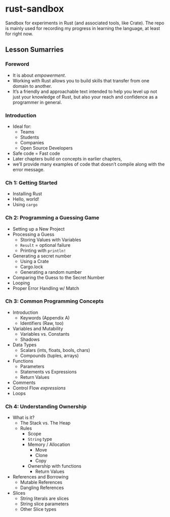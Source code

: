 # rust-sandbox

Sandbox for experiments in Rust (and associated tools, like Crate). The repo is
mainly used for recording my progress in learning the language, at least for
right now.

## Lesson Sumarries

### Foreword

* It is about *empowerment*.
* Working with Rust allows you to build skills that transfer from one domain
  to another.
* It’s a friendly and approachable text intended to help you level up not
  just your knowledge of Rust, but also your reach and confidence as a
  programmer in general.

### Introduction

* Ideal for:
  * Teams
  * Students
  * Companies
  * Open Source Developers
* Safe code = Fast code
* Later chapters build on concepts in earlier chapters,
* we’ll provide many examples of code that doesn’t compile along with
  the error message.

### Ch 1: Getting Started

* Installing Rust
* Hello, world!
* Using `cargo`

### Ch 2: Programming a Guessing Game

* Setting up a New Project
* Processing a Guess
  * Storing Values with Variables
  * `Result` = optional failure
  * Printing with `println!`
* Generating a secret number
  * Using a Crate
  * Cargo.lock
  * Generating a random number
* Comparing the Guess to the Secret Number
* Looping
* Proper Error Handling w/ Match

### Ch 3: Common Programming Concepts

* Introduction
  * Keywords (Appendix A)
  * Identifiers (Raw, too)
* Variables and Mutability
  * Variables vs. Constants
  * Shadows
* Data Types
  * Scalars (ints, floats, bools, chars)
  * Compounds (tuples, arrays)
* Functions
  * Parameters
  * Statements vs Expressions
  * Return Values
* Comments
* Control Flow *expressions*
* Loops

### Ch 4: Understanding Ownership

* What is it?
  * The Stack vs. The Heap
  * Rules
    * Scope
    * `String` type
    * Memory / Allocation
      * Move
      * Clone
      * Copy
    * Ownership with functions
      * Return Values
* References and Borrowing
  * Mutable References
  * Dangling References
* Slices
  * String literals are slices
  * String slice parameters
  * Other Slice types
